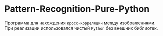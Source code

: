 # Pattern-Recognition-Pure-Python
Программа для нахождения `кросс-корреляции` между изображениями. При реализации использовался чистый `Python` без внешних библиотек. 

